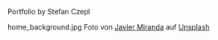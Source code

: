 P o r t f o l i o  by Stefan Czepl


home_background.jpg
Foto von <a href="https://unsplash.com/de/@nuvaproductions?utm_source=unsplash&utm_medium=referral&utm_content=creditCopyText">Javier Miranda</a> auf <a href="https://unsplash.com/de/fotos/MrWOCGKFVDg?utm_source=unsplash&utm_medium=referral&utm_content=creditCopyText">Unsplash</a>
  
 
